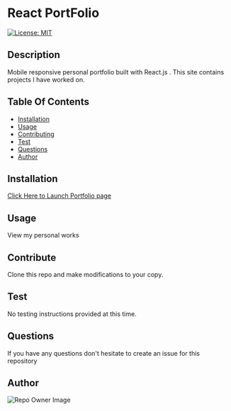 
  
# React PortFolio

[![License: MIT](https://img.shields.io/badge/License-MIT-yellow.svg)](https://opensource.org/licenses/MIT)

## Description
Mobile responsive personal portfolio built with React.js . This site contains projects I have worked on. 

## Table Of Contents
* [Installation](#Installation)
* [Usage](#Usage)
* [Contributing](#Contributing)
* [Test](#Test)
* [Questions](#Questions)
* [Author](#Author)


## Installation
[Click Here to Launch Portfolio page](https://floating-cliffs-94701.herokuapp.com/)

## Usage
View my personal works

## Contribute
Clone this repo and make modifications to your copy.

## Test
No testing instructions provided at this time.

## Questions

If you have any questions don't hesitate to create an issue for this repository 

## Author
![Repo Owner Image](https://avatars.githubusercontent.com/edithdaria?s=100)


